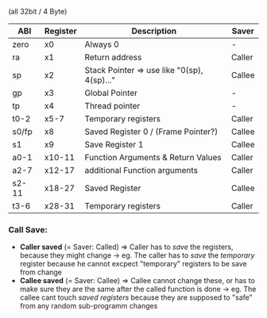 (all 32bit / 4 Byte)

| ABI   | Register | Description                                 | Saver  |
| ----- | -------- | ------------------------------------------- | ------ |
| zero  | x0       | Always 0                                    | -      |
| ra    | x1       | Return address                              | Caller |
| sp    | x2       | Stack Pointer => use like "0(sp), 4(sp)..." | Callee |
| gp    | x3       | Global Pointer                              | -      |
| tp    | x4       | Thread pointer                              | -      |
| t0-2  | x5-7     | Temporary registers                         | Caller |
| s0/fp | x8       | Saved Register 0 / (Frame Pointer?)         | Callee |
| s1    | x9       | Save Register 1                             | Callee |
| a0-1  | x10-11   | Function Arguments & Return Values          | Caller |
| a2-7  | x12-17   | additional Function arguments               | Caller |
| s2-11 | x18-27   | Saved Register                              | Callee |
| t3-6  | x28-31   | Temporary registers                         | Caller |
 ### Call Save:
- **Caller saved** (= Saver: Called) ⇒ Caller has to _save_ the registers, because they might change
	→ eg. The caller has to _save_ the _temporary_ register because he cannot excpect "temporary" registers to be save from change
 - **Callee saved** (= Saver: Callee) ⇒ Callee cannot change these, or has to make sure they are the same after the called function is done
	 → eg. The callee cant touch _saved registers_ because they are supposed to "safe" from any random sub-programm changes